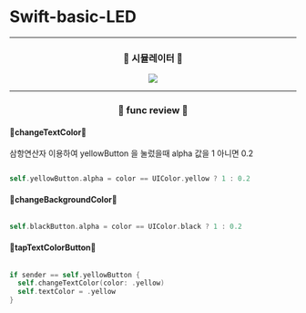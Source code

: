 # Swift-basic-LED
<hr/>

<h3 align="center"> 🎥 시뮬레이터 🎥 </h3>

<p align="center"> 
  <img src="https://user-images.githubusercontent.com/91595135/158627423-7ced7c1c-6e7a-4e26-a5a0-9394927c878c.gif">
</p>
<hr/>


<h3 align="center">🔧 func review 🔧</h3>


<h4> 🚀changeTextColor🚀 </h4>

삼항연산자 이용하여 yellowButton 을 눌렀을때 alpha 값을 1 아니면 0.2

```swift

self.yellowButton.alpha = color == UIColor.yellow ? 1 : 0.2

```

<h4> 🚀changeBackgroundColor🚀 </h4>


```swift

self.blackButton.alpha = color == UIColor.black ? 1 : 0.2

```

<h4> 🚀tapTextColorButton🚀 </h4>

```swift

if sender == self.yellowButton {
  self.changeTextColor(color: .yellow)
  self.textColor = .yellow
}

```
